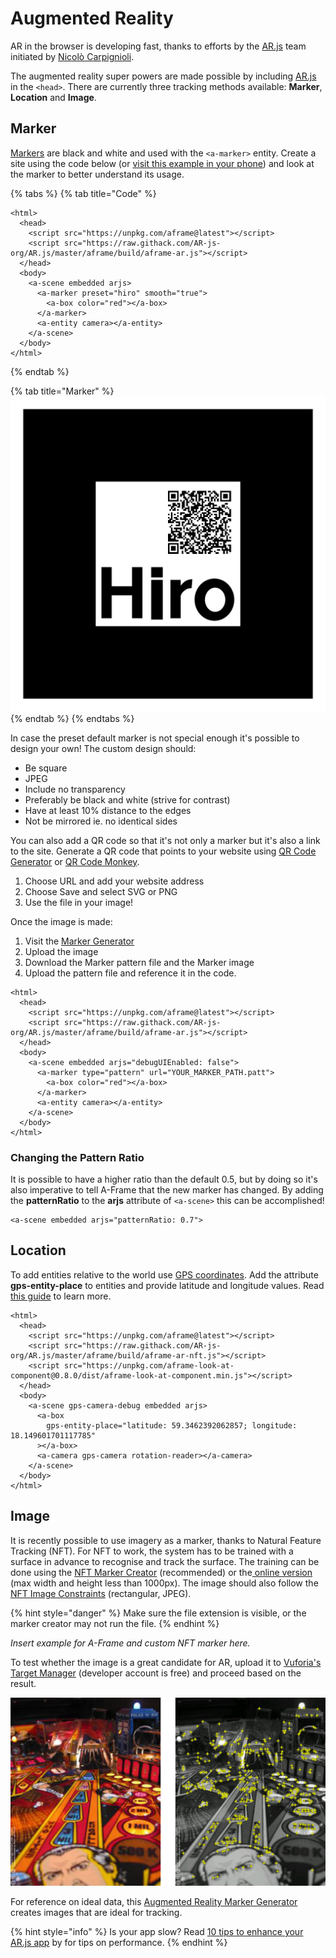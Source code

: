 # Augmented Reality

AR in the browser is developing fast, thanks to efforts by the [AR.js](https://ar-js-org.github.io/AR.js-Docs/) team initiated by [Nicolò Carpignioli](https://twitter.com/nicolocarp). 

 The augmented reality super powers are made possible by including [AR.js](https://ar-js-org.github.io/AR.js-Docs/) in the `<head>`. There are currently three tracking methods available: **Marker**, **Location** and **Image**.

## Marker

[Markers](https://ar-js-org.github.io/AR.js-Docs/marker-based/) are black and white and used with the `<a-marker>` entity. Create a site using the code below \(or [visit this example in your phone](https://codepen.io/nicolocarpignoli/full/vMBgob)\) and look at the marker to better understand its usage.

{% tabs %}
{% tab title="Code" %}
```markup
<html>
  <head>
    <script src="https://unpkg.com/aframe@latest"></script>
    <script src="https://raw.githack.com/AR-js-org/AR.js/master/aframe/build/aframe-ar.js"></script>
  </head>
  <body>
    <a-scene embedded arjs>
      <a-marker preset="hiro" smooth="true">
        <a-box color="red"></a-box>
      </a-marker>
      <a-entity camera></a-entity>
    </a-scene>
  </body>
</html>
```
{% endtab %}

{% tab title="Marker" %}
![](../../../.gitbook/assets/hiroqr.png)
{% endtab %}
{% endtabs %}

In case the preset default marker is not special enough it's possible to design your own! The custom design should:

* Be square
* JPEG
* Include no transparency
* Preferably be black and white \(strive for contrast\)
* Have at least 10% distance to the edges
* Not be mirrored ie. no identical sides

You can also add a QR code so that it's not only a marker but it's also a link to the site. Generate a QR code that points to your website using [QR Code Generator](https://www.the-qrcode-generator.com/) or [QR Code Monkey](https://www.qrcode-monkey.com/).

1. Choose URL and add your website address
2. Choose Save and select SVG or PNG
3. Use the file in your image!

Once the image is made:

1. Visit the [Marker Generator](https://ar-js-org.github.io/AR.js/three.js/examples/marker-training/examples/generator.html)
2. Upload the image
3. Download the Marker pattern file and the Marker image
4. Upload the pattern file and reference it in the code.

```markup
<html>
  <head>
    <script src="https://unpkg.com/aframe@latest"></script>
    <script src="https://raw.githack.com/AR-js-org/AR.js/master/aframe/build/aframe-ar.js"></script>
  </head>
  <body>
    <a-scene embedded arjs="debugUIEnabled: false">
      <a-marker type="pattern" url="YOUR_MARKER_PATH.patt">
        <a-box color="red"></a-box>
      </a-marker>
      <a-entity camera></a-entity>
    </a-scene>
  </body>
</html>
```

### Changing the Pattern Ratio

It is possible to have a higher ratio than the default 0.5, but by doing so it's also imperative to tell A-Frame that the new marker has changed. By adding the **patternRatio** to the **arjs** attribute of `<a-scene>` this can be accomplished!

```markup
<a-scene embedded arjs="patternRatio: 0.7">
```

## Location

To add entities relative to the world use [GPS coordinates](https://www.gps-coordinates.net/). Add the attribute **gps-entity-place** to entities and provide latitude and longitude values. Read [this guide](https://medium.com/chialab-open-source/build-your-location-based-augmented-reality-web-app-c2442e716564) to learn more.

```markup
<html>
  <head>
    <script src="https://unpkg.com/aframe@latest"></script>
    <script src="https://raw.githack.com/AR-js-org/AR.js/master/aframe/build/aframe-ar-nft.js"></script>
    <script src="https://unpkg.com/aframe-look-at-component@0.8.0/dist/aframe-look-at-component.min.js"></script>
  </head>
  <body>
    <a-scene gps-camera-debug embedded arjs>
      <a-box
        gps-entity-place="latitude: 59.3462392062857; longitude: 18.149601701117785"
      ></a-box>
      <a-camera gps-camera rotation-reader></a-camera>
    </a-scene>
  </body>
</html>
```

## Image

It is recently possible to use imagery as a marker, thanks to Natural Feature Tracking \(NFT\). For NFT to work, the system has to be trained with a surface in advance to recognise and track the surface. The training can be done using the [NFT Marker Creator](https://github.com/Carnaux/NFT-Marker-Creator) \(recommended\) or the[ online  version](https://carnaux.github.io/NFT-Marker-Creator-Web/) \(max width and height less than 1000px\). The image should also follow the [NFT Image Constraints](https://github.com/kalwalt/jsartoolkit5/blob/fixing-nft/doc/NFT_image_constraints.md) \(rectangular, JPEG\).

{% hint style="danger" %}
Make sure the file extension is visible, or the marker creator may not run the file.
{% endhint %}

_Insert example for A-Frame and custom NFT marker here._

To test whether the image is a great candidate for AR, upload it to [Vuforia's Target Manager](https://developer.vuforia.com/) \(developer account is free\) and proceed based on the result.

![This image has lots of unique features!](../../../.gitbook/assets/vuforia%20%283%29.jpg)

For reference on ideal data, this [Augmented Reality Marker Generator](http://www.brosvision.com/ar-marker-generator/) creates images that are ideal for tracking.

{% hint style="info" %}
Is your app slow? Read [10 tips to enhance your AR.js app](https://medium.com/chialab-open-source/10-tips-to-enhance-your-ar-js-app-8b44c6faffca) by for tips on performance.
{% endhint %}

